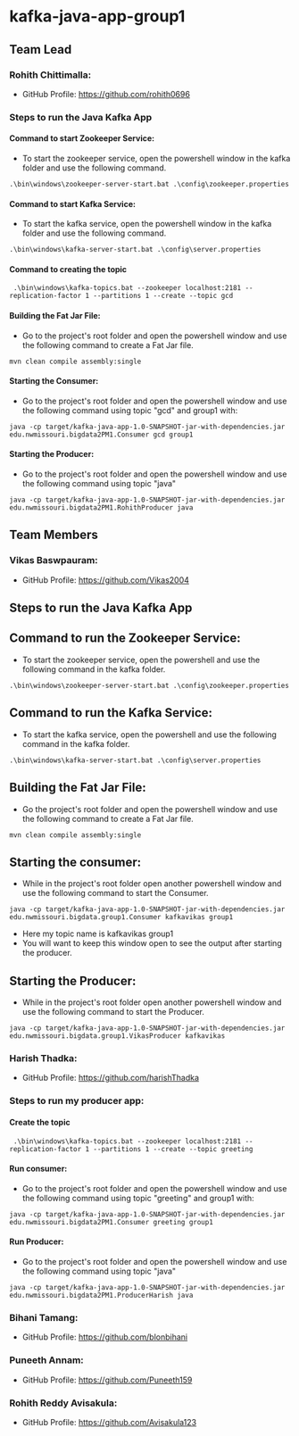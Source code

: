 # kafka-java-app-group1

## Team Lead
### Rohith Chittimalla:
- GitHub Profile: https://github.com/rohith0696

### Steps to run the Java Kafka App

#### Command to start Zookeeper Service:

- To start the zookeeper service, open the powershell window in the kafka folder and use the following command.

```
.\bin\windows\zookeeper-server-start.bat .\config\zookeeper.properties
```
#### Command to start Kafka Service:

- To start the kafka service, open the powershell window in the kafka folder and use the following command.

```
.\bin\windows\kafka-server-start.bat .\config\server.properties
```

#### Command to creating the topic

```
 .\bin\windows\kafka-topics.bat --zookeeper localhost:2181 --replication-factor 1 --partitions 1 --create --topic gcd
 ```

#### Building the Fat Jar File:

- Go to the project's root folder and open the powershell window and use the following command to create a Fat Jar file.

```
mvn clean compile assembly:single
```

#### Starting the Consumer:

- Go to the project's root folder and open the powershell window and use the following command using topic "gcd" and group1 with:

```
java -cp target/kafka-java-app-1.0-SNAPSHOT-jar-with-dependencies.jar edu.nwmissouri.bigdata2PM1.Consumer gcd group1
```

#### Starting the Producer:

- Go to the project's root folder and open the powershell window and use the following command using topic "java"

```
java -cp target/kafka-java-app-1.0-SNAPSHOT-jar-with-dependencies.jar edu.nwmissouri.bigdata2PM1.RohithProducer java
```

## Team Members

### Vikas Baswpauram:
- GitHub Profile: https://github.com/Vikas2004

## Steps to run the Java Kafka App

## Command to run the Zookeeper Service:

- To start the zookeeper service, open the powershell and use the following command in the kafka folder.

```
.\bin\windows\zookeeper-server-start.bat .\config\zookeeper.properties
```
## Command to run the Kafka Service:

- To start the kafka service, open the powershell and use the following command in the kafka folder.

```
.\bin\windows\kafka-server-start.bat .\config\server.properties
```

## Building the Fat Jar File:

- Go the project's root folder and open the powershell window and use the following command to create a Fat Jar file.

```
mvn clean compile assembly:single
```

## Starting the consumer:

- While in the project's root folder open another powershell window and use the following command to start the Consumer.

```
java -cp target/kafka-java-app-1.0-SNAPSHOT-jar-with-dependencies.jar edu.nwmissouri.bigdata.group1.Consumer kafkavikas group1
```
- Here my topic name is kafkavikas group1 
- You will want to keep this window open to see the output after starting the producer.

## Starting the Producer:

- While in the project's root folder open another powershell window and use the following command to start the Producer.

```
java -cp target/kafka-java-app-1.0-SNAPSHOT-jar-with-dependencies.jar edu.nwmissouri.bigdata.group1.VikasProducer kafkavikas
```

### Harish Thadka:
- GitHub Profile: https://github.com/harishThadka

### Steps to run my producer app:

#### Create the topic

```
 .\bin\windows\kafka-topics.bat --zookeeper localhost:2181 --replication-factor 1 --partitions 1 --create --topic greeting
 ```
#### Run consumer:

- Go to the project's root folder and open the powershell window and use the following command using topic "greeting" and group1 with:

```
java -cp target/kafka-java-app-1.0-SNAPSHOT-jar-with-dependencies.jar edu.nwmissouri.bigdata2PM1.Consumer greeting group1
```

#### Run Producer:

- Go to the project's root folder and open the powershell window and use the following command using topic "java"

```
java -cp target/kafka-java-app-1.0-SNAPSHOT-jar-with-dependencies.jar edu.nwmissouri.bigdata2PM1.ProducerHarish java
```

### Bihani Tamang:
- GitHub Profile: https://github.com/blonbihani

### Puneeth Annam:
- GitHub Profile: https://github.com/Puneeth159

### Rohith Reddy Avisakula:
- GitHub Profile: https://github.com/Avisakula123


